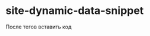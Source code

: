 # site-dynamic-data-snippet


После тегов <body></body> вставить код


<script src="https://ajax.googleapis.com/ajax/libs/jquery/3.6.0/jquery.min.js"></script>
<script src="https://cdnjs.cloudflare.com/ajax/libs/moment.js/2.27.0/moment.min.js"></script>
<script src="https://cdnjs.cloudflare.com/ajax/libs/moment.js/2.29.1/locale/ru.min.js"></script>
<script>
    var D = new Date();
    var hour = moment().utc(3).format('H');
    var day_now = (moment().utc(3).format('D'));
    var day_tom = (moment().utc(3).add(1, 'day').format('D'));
    var month_now = (moment().utc(3).format('LL')).replace(/[0-9]/g, '').slice(0,-3).toUpperCase();
    var month_tom = (moment().utc(3).add(1, 'day').format('LL')).replace(/[0-9]/g, '').slice(0,-3).toUpperCase();

    if(Number(hour) <= 17 ) {
        $("#day").text(day_now);
        $("#month").text(month_now);
    } else {
        $("#day").text(day_tom);
        $("#month").text(month_tom);
    }
</script>
 
